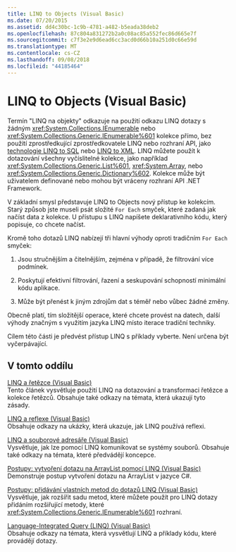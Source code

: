 ```yaml
---
title: LINQ to Objects (Visual Basic)
ms.date: 07/20/2015
ms.assetid: dd4c30bc-1c9b-4781-a482-b5eada38deb2
ms.openlocfilehash: 87c804a831272b2a0c08ac85a552fec86d665e7f
ms.sourcegitcommit: c7f3e2e9d6ead6cc3acd0d66b10a251d0c66e59d
ms.translationtype: MT
ms.contentlocale: cs-CZ
ms.lasthandoff: 09/08/2018
ms.locfileid: "44185464"
---
```

# <a name="linq-to-objects-visual-basic"></a>LINQ to Objects (Visual Basic)
Termín "LINQ na objekty" odkazuje na použití odkazu LINQ dotazy s žádným <xref:System.Collections.IEnumerable> nebo <xref:System.Collections.Generic.IEnumerable%601> kolekce přímo, bez použití zprostředkující zprostředkovatele LINQ nebo rozhraní API, jako [technologie LINQ to SQL](../../../../framework/data/adonet/sql/linq/index.md) nebo [LINQ to XML](../../../../visual-basic/programming-guide/concepts/linq/linq-to-xml.md). LINQ můžete použít k dotazování všechny vyčíslitelné kolekce, jako například <xref:System.Collections.Generic.List%601>, <xref:System.Array>, nebo <xref:System.Collections.Generic.Dictionary%602>. Kolekce může být uživatelem definované nebo mohou být vráceny rozhraní API .NET Framework.  
  
 V základní smysl představuje LINQ to Objects nový přístup ke kolekcím. Starý způsob jste museli psát složité `For Each` smyček, které zadaná jak načíst data z kolekce. U přístupu s LINQ napíšete deklarativního kódu, který popisuje, co chcete načíst.  
  
 Kromě toho dotazů LINQ nabízejí tři hlavní výhody oproti tradičním `For Each` smyček:  
  
1.  Jsou stručnějším a čitelnějším, zejména v případě, že filtrování více podmínek.  
  
2.  Poskytují efektivní filtrování, řazení a seskupování schopností minimální kódu aplikace.  
  
3.  Může být přenést k jiným zdrojům dat s téměř nebo vůbec žádné změny.  
  
 Obecně platí, tím složitější operace, které chcete provést na datech, další výhody značným s využitím jazyka LINQ místo iterace tradiční techniky.  
  
 Cílem této části je předvést přístup LINQ s příklady vyberte. Není určena být vyčerpávající.  
  
## <a name="in-this-section"></a>V tomto oddílu  
 [LINQ a řetězce (Visual Basic)](../../../../visual-basic/programming-guide/concepts/linq/linq-and-strings.md)  
 Tento článek vysvětluje použití LINQ na dotazování a transformaci řetězce a kolekce řetězců. Obsahuje také odkazy na témata, která ukazují tyto zásady.  
  
 [LINQ a reflexe (Visual Basic)](../../../../visual-basic/programming-guide/concepts/linq/linq-and-reflection.md)  
 Obsahuje odkazy na ukázky, která ukazuje, jak LINQ používá reflexi.  
  
 [LINQ a souborové adresáře (Visual Basic)](../../../../visual-basic/programming-guide/concepts/linq/linq-and-file-directories.md)  
 Vysvětluje, jak lze pomocí LINQ komunikovat se systémy souborů. Obsahuje také odkazy na témata, které předvádějí koncepce.  
  
 [Postupy: vytvoření dotazu na ArrayList pomocí LINQ (Visual Basic)](../../../../visual-basic/programming-guide/concepts/linq/how-to-query-an-arraylist-with-linq.md)  
 Demonstruje postup vytvoření dotazu na ArrayList v jazyce C#.  
  
 [Postupy: přidávání vlastních metod do dotazů LINQ (Visual Basic)](../../../../visual-basic/programming-guide/concepts/linq/how-to-add-custom-methods-for-linq-queries.md)  
 Vysvětluje, jak rozšířit sadu metod, které můžete použít pro LINQ dotazy přidáním rozšiřující metody, které <xref:System.Collections.Generic.IEnumerable%601> rozhraní.  
  
 [Language-Integrated Query (LINQ) (Visual Basic)](../../../../visual-basic/programming-guide/concepts/linq/index.md)  
 Obsahuje odkazy na témata, která vysvětlují LINQ a příklady kódu, které provádějí dotazy.
